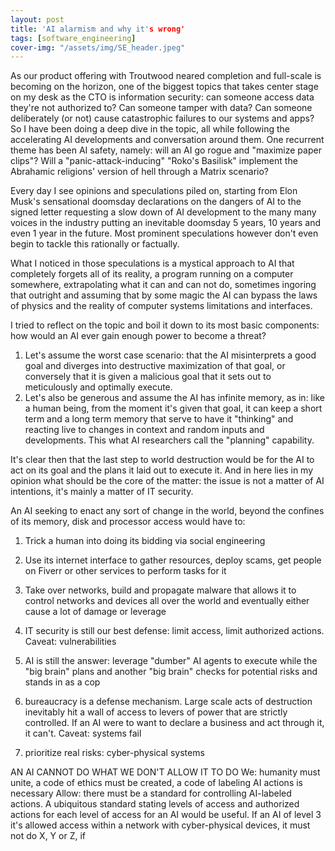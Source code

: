 ```yaml
---
layout: post
title: 'AI alarmism and why it's wrong'
tags: [software_engineering]
cover-img: "/assets/img/SE_header.jpeg"
---
```

As our product offering with Troutwood neared completion and full-scale is becoming on the horizon, one of the biggest topics that takes center stage on my desk as the CTO is information security: can someone access data they're not authorized to? Can someone tamper with data? Can someone deliberately (or not) cause catastrophic failures to our systems and apps?
So I have been doing a deep dive in the topic, all while following the accelerating AI developments and conversation around them.
One recurrent theme has been AI safety, namely: will an AI go rogue and "maximize paper clips"? Will a "panic-attack-inducing" "Roko's Basilisk" implement the Abrahamic religions' version of hell through a Matrix scenario?

Every day I see opinions and speculations piled on, starting from Elon Musk's sensational doomsday declarations on the dangers of AI to the signed letter requesting a slow down of AI development to the many many voices in the industry putting an inevitable doomsday 5 years, 10 years and even 1 year in the future. Most prominent speculations however don't even begin to tackle this rationally or factually.

What I noticed in those speculations is a mystical approach to AI that completely forgets all of its reality, a program running on a computer somewhere, extrapolating what it can and can not do, sometimes ingoring that outright and assuming that by some magic the AI can bypass the laws of physics and the reality of computer systems limitations and interfaces.

I tried to reflect on the topic and boil it down to its most basic components: how would an AI ever gain enough power to become a threat?
1. Let's assume the worst case scenario: that the AI misinterprets a good goal and diverges into destructive maximization of that goal, or conversely that it is given a malicious goal that it sets out to meticulously and optimally execute.
2. Let's also be generous and assume the AI has infinite memory, as in: like a human being, from the moment it's given that goal, it can keep a short term and a long term memory that serve to have it "thinking" and reacting live to changes in context and random inputs and developments. This what AI researchers call the "planning" capability.

It's clear then that the last step to world destruction would be for the AI to act on its goal and the plans it laid out to execute it. And in here lies in my opinion what should be the core of the matter: the issue is not a matter of AI intentions, it's mainly a matter of IT security.

An AI seeking to enact any sort of change in the world, beyond the confines of its memory, disk and processor access would have to:
1) Trick a human into doing its bidding via social engineering
2) Use its internet interface to gather resources, deploy scams, get people on Fiverr or other services to perform tasks for it
3) Take over networks, build and propagate malware that allows it to control networks and devices all over the world and eventually either cause a lot of damage or leverage


1) IT security is still our best defense: limit access, limit authorized actions. Caveat: vulnerabilities
2) AI is still the answer: leverage "dumber" AI agents to execute while the "big brain" plans and another "big brain" checks for potential risks and stands in as a cop
3) bureaucracy is a defense mechanism. Large scale acts of destruction inevitably hit a wall of access to levers of power that are strictly controlled. If an AI were to want to declare a business and act through it, it can't. Caveat: systems fail
4) prioritize real risks: cyber-physical systems

AN AI CANNOT DO WHAT WE DON'T ALLOW IT TO DO
We: humanity must unite, a code of ethics must be created, a code of labeling AI actions is necessary
Allow: there must be a standard for controlling AI-labeled actions. A ubiquitous standard stating levels of access and authorized actions for each level of access for an AI would be useful. If an AI of level 3 it's allowed access within a network with cyber-physical devices, it must not do X, Y or Z, if 